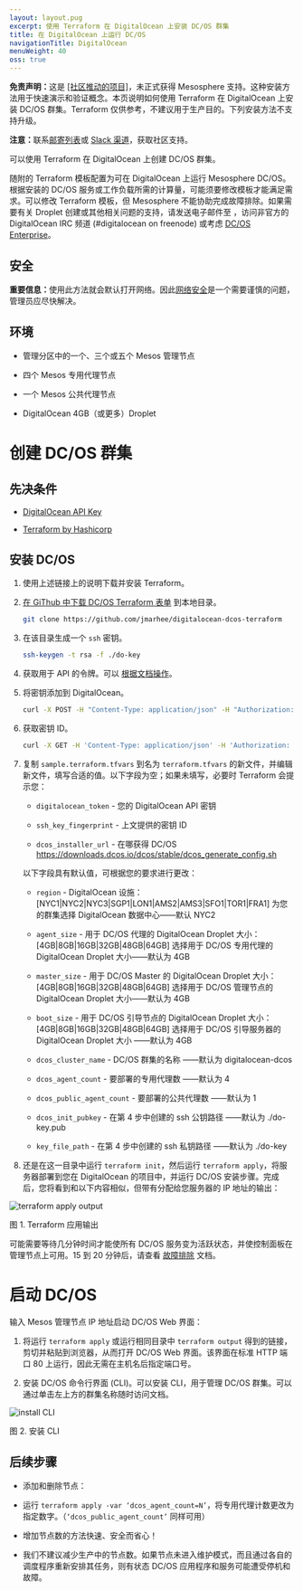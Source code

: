 ```yaml
---
layout: layout.pug
excerpt: 使用 Terraform 在 DigitalOcean 上安装 DC/OS 群集
title: 在 DigitalOcean 上运行 DC/OS
navigationTitle: DigitalOcean
menuWeight: 40
oss: true
---
```


<p class="message--warning"><strong>免责声明：</strong>这是 <a href="https://github.com/dcos/terraform-dcos/tree/master/gcp">[社区推动的项目]</a>，未正式获得 Mesosphere 支持。这种安装方法用于快速演示和验证概念。本页说明如何使用 Terraform 在 DigitalOcean 上安装 DC/OS 群集。Terraform 仅供参考，不建议用于生产目的。下列安装方法不支持升级。</p>

<p class="message--note"><strong>注意：</strong>联系<a href="https://groups.google.com/a/dcos.io/forum/#!forum/users">邮寄列表</a>或 <a href="http://chat.dcos.io/?_ga=2.226911897.58407594.1533244861-1110201164.1520633201">Slack 渠道</a>，获取社区支持。</p>

可以使用 Terraform 在 DigitalOcean 上创建 DC/OS 群集。

随附的 Terraform 模板配置为可在 DigitalOcean 上运行 Mesosphere DC/OS。根据安装的 DC/OS 服务或工作负载所需的计算量，可能须要修改模板才能满足需求。可以修改 Terraform 模板，但 Mesosphere 不能协助完成故障排除。如果需要有关 Droplet 创建或其他相关问题的支持，请发送电子邮件至 <a href="mailto:support@digitalocean.com"></a>，访问非官方的 DigitalOcean IRC 频道 (#digitalocean on freenode) 或考虑 [DC/OS Enterprise](https://mesosphere.com/)。

## 安全

<p class="message--important"><strong>重要信息：</strong>使用此方法就会默认打开网络。因此<a href="/1.12/administering-clusters/securing-your-cluster/#network-security">网络安全</a>是一个需要谨慎的问题，管理员应尽快解决。</p>

## 环境

- 管理分区中的一个、三个或五个 Mesos 管理节点

- 四个 Mesos 专用代理节点

- 一个 Mesos 公共代理节点

- DigitalOcean 4GB（或更多）Droplet

# 创建 DC/OS 群集

## 先决条件

- [DigitalOcean API Key](https://www.digitalocean.com/help/api/)

- [Terraform by Hashicorp](https://www.terraform.io/intro/getting-started/install.html)

## 安装 DC/OS

1. 使用上述链接上的说明下载并安装 Terraform。

1. [在 GiThub 中下载 DC/OS Terraform 表单](https://github.com/jmarhee/digitalocean-dcos-terraform) 到本地目录。

    ```bash
    git clone https://github.com/jmarhee/digitalocean-dcos-terraform
    ```

1. 在该目录生成一个 `ssh` 密钥。

    ```bash
    ssh-keygen -t rsa -f ./do-key
    ```

1. 获取用于 API 的令牌。可以 [根据文档操作](https://www.digitalocean.com/community/tutorials/how-to-use-the-digitalocean-api-v2)。

1. 将密钥添加到 DigitalOcean。

    ```bash
    curl -X POST -H "Content-Type: application/json" -H "Authorization: Bearer $TOKEN" -d '{"name":"dcos-key","public_key":"<public-key>"}' "https://api.digitalocean.com/v2/account/keys"
    ```

1. 获取密钥 ID。

    ```bash
    curl -X GET -H 'Content-Type: application/json' -H 'Authorization: Bearer $TOKEN' "https://api.digitalocean.com/v2/account/keys"
    ```

1. 复制 `sample.terraform.tfvars` 到名为 `terraform.tfvars` 的新文件，并编辑新文件，填写合适的值。以下字段为空；如果未填写，必要时 Terraform 会提示您：

    - `digitalocean_token` - 您的 DigitalOcean API 密钥

    - `ssh_key_fingerprint` - 上文提供的密钥 ID

    - `dcos_installer_url` - 在哪获得 DC/OS
    https://downloads.dcos.io/dcos/stable/dcos_generate_config.sh

    以下字段具有默认值，可根据您的要求进行更改：

    - `region` - DigitalOcean 设施：[NYC1|NYC2|NYC3|SGP1|LON1|AMS2|AMS3|SFO1|TOR1|FRA1]
    为您的群集选择 DigitalOcean 数据中心——默认 NYC2

    - `agent_size` - 用于 DC/OS 代理的 DigitalOcean Droplet 大小：[4GB|8GB|16GB|32GB|48GB|64GB]
    选择用于 DC/OS 专用代理的 DigitalOcean Droplet 大小——默认为 4GB

    - `master_size` - 用于 DC/OS Master 的 DigitalOcean Droplet 大小：[4GB|8GB|16GB|32GB|48GB|64GB]
    选择用于 DC/OS 管理节点的 DigitalOcean Droplet 大小——默认为 4GB

    - `boot_size` - 用于 DC/OS 引导节点的 DigitalOcean Droplet 大小：[4GB|8GB|16GB|32GB|48GB|64GB]
    选择用于 DC/OS 引导服务器的 DigitalOcean Droplet 大小 ——默认为 4GB

    - `dcos_cluster_name` - DC/OS 群集的名称 ——默认为 digitalocean-dcos

    - `dcos_agent_count` - 要部署的专用代理数 ——默认为 4

    - `dcos_public_agent_count` - 要部署的公共代理数 ——默认为 1

    - `dcos_init_pubkey` - 在第 4 步中创建的 ssh 公钥路径 ——默认为 ./do-key.pub

    - `key_file_path` - 在第 4 步中创建的 ssh 私钥路径 ——默认为 ./do-key

1. 还是在这一目录中运行 `terraform init`，然后运行 `terraform apply`，将服务器部署到您在 DigitalOcean 的项目中，并运行 DC/OS 安装步骤。完成后，您将看到和以下内容相似，但带有分配给您服务器的 IP 地址的输出：

 ![terraform apply output](/1.12/img/digitalocean_terraform_output.png)

 图 1. Terraform 应用输出

可能需要等待几分钟时间才能使所有 DC/OS 服务变为活跃状态，并使控制面板在管理节点上可用。15 到 20 分钟后，请查看 [故障排除](/dcos/cn/1.12/installing/troubleshooting/) 文档。

# 启动 DC/OS
输入 Mesos 管理节点 IP 地址启动 DC/OS Web 界面：

1. 将运行 `terraform apply` 或运行相同目录中 `terraform output` 得到的链接，剪切并粘贴到浏览器，从而打开 DC/OS Web 界面。该界面在标准 HTTP 端口 80 上运行，因此无需在主机名后指定端口号。

2. 安装 DC/OS 命令行界面 (CLI)。可以安装 CLI，用于管理 DC/OS 群集。可以通过单击左上方的群集名称随时访问文档。

 ![install CLI](/1.12/img/install-cli-terminal.png)

 图 2. 安装 CLI

## 后续步骤

- 添加和删除节点：

 - 运行 `terraform apply -var ‘dcos_agent_count=N’`，将专用代理计数更改为指定数字。（`‘dcos_public_agent_count’` 同样可用）

 - 增加节点数的方法快速、安全而省心！

 - 我们不建议减少生产中的节点数。如果节点未进入维护模式，而且通过各自的调度程序重新安排其任务，则有状态 DC/OS 应用程序和服务可能遭受停机和故障。
